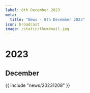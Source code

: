 ```yaml
---
label: 8th December 2023
meta:
  title: "News - 8th December 2023"
icon: broadcast
image: /static/thumbnail.jpg
---
```


# 2023
## December

{{ include "news/20231208" }}